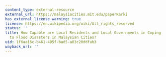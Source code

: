 ```yaml
---
content_type: external-resource
external_url: https://malaysiacities.mit.edu/paperKarki
has_external_license_warning: true
license: https://en.wikipedia.org/wiki/All_rights_reserved
status: ''
title: How Capable are Local Residents and Local Governments in Coping with and Adapting
  to Flood Disasters in Malaysian Cities?
uid: 1f6aa16c-b461-405f-bad5-a83c20ddfab3
wayback_url: ''
---
```

